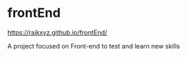 # frontEnd
https://raikxyz.github.io/frontEnd/

A project focused on Front-end to test and learn new skills


